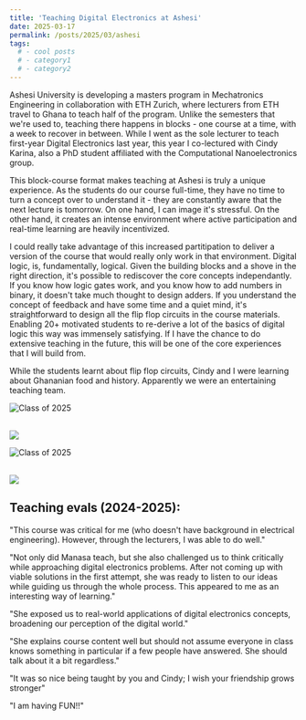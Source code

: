 ```yaml
---
title: 'Teaching Digital Electronics at Ashesi'
date: 2025-03-17
permalink: /posts/2025/03/ashesi
tags:
  # - cool posts
  # - category1
  # - category2
---
```


Ashesi University is developing a masters program in Mechatronics Engineering in collaboration with ETH Zurich, where lecturers from ETH travel to Ghana to teach half of the program. Unlike the semesters that we're used to, teaching there happens in blocks - one course at a time, with a week to recover in between. While I went as the sole lecturer to teach first-year Digital Electronics last year, this year I co-lectured with Cindy Karina, also a PhD student affiliated with the Computational Nanoelectronics group. 

This block-course format makes teaching at Ashesi is truly a unique experience. As the students do our course full-time, they have no time to turn a concept over to understand it - they are constantly aware that the next lecture is tomorrow. On one hand, I can image it's stressful. On the other hand, it creates an intense environment where active participation and real-time learning are heavily incentivized. 

I could really take advantage of this increased partitipation to deliver a version of the course that would really only work in that environment. Digital logic, is, fundamentally, logical. Given the building blocks and a shove in the right direction, it's possible to rediscover the core concepts independantly. If you know how logic gates work, and you know how to add numbers in binary, it doesn't take much thought to design adders. If you understand the concept of feedback and have some time and a quiet mind, it's straightforward to design all the flip flop circuits in the course materials. Enabling 20+ motivated students to re-derive a lot of the basics of digital logic this way was immensely satisfying. If I have the chance to do extensive teaching in the future, this will be one of the core experiences that I will build from.

While the students learnt about flip flop circuits, Cindy and I were learning about Ghananian food and history. Apparently we were an entertaining teaching team.

<!-- <a href="/images/ashesi1.jpg" target="_blank">
  <img src="/images/ashesi1.jpg" alt="Ashesi 2025" width="100%">
</a> -->

<!-- <embed src="/images/ashesi1.pdf" width="100%" height="600px" type="application/pdf"> -->


![Class of 2025](images/ashesi1.jpg)

<br/><img src='images/ashesi1.jpg'>

![Class of 2025](images/ashesi2.jpg)

<br/><img src='images/ashesi2.jpg'>


Teaching evals (2024-2025):
------

"This course was critical for me (who doesn't have background in electrical engineering). However, through the lecturers, I was able to do well."

"Not only did Manasa teach, but she also challenged us to think critically while approaching digital electronics problems. After not coming up with viable solutions in the first attempt, she was ready to listen to our ideas while guiding us through the whole process. This appeared to me as an interesting way of learning."

"She exposed us to real-world applications of digital electronics concepts, broadening our perception of the digital world."

"She explains course content well but should not assume everyone in class knows something in particular if a few people have answered. She should talk about it a bit regardless."

"It was so nice being taught by you and Cindy; I wish your friendship grows stronger"

"I am having FUN!!"

<!-- Headings are cool
======

You can have many headings
======

Aren't headings cool?
------ -->